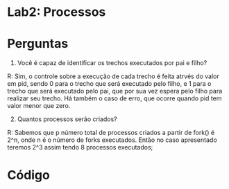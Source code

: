 # Lab2: Processos

# Perguntas

01) Você é capaz de identificar os trechos executados por pai e filho?
  
R: Sim, o controle sobre a execução de cada trecho é feita atrvés do valor em pid, sendo 0 para o trecho que será executado pelo filho, e 1 para o trecho que será executado pelo pai, que por sua vez espera pelo filho para realizar seu trecho. Há também o caso de erro, que ocorre quando pid tem valor menor que zero.


02) Quantos processos serão criados?

R: Sabemos que p número total de processos criados a partir de fork() é 2^n, onde n é o número de forks executados. Então no caso apresentado teremos 2^3 assim tendo 8 processos executados;

# Código 
